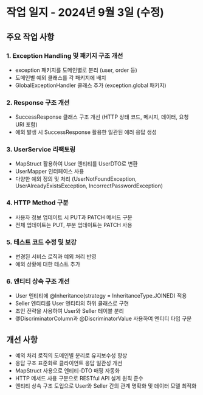 # 작업 일지 - 2024년 9월 3일 (수정)

## 주요 작업 사항

### 1. Exception Handling 및 패키지 구조 개선
- exception 패키지를 도메인별로 분리 (user, order 등)
- 도메인별 예외 클래스를 각 패키지에 배치
- GlobalExceptionHandler 클래스 추가 (exception.global 패키지)

### 2. Response 구조 개선
- SuccessResponse 클래스 구조 개선 (HTTP 상태 코드, 메시지, 데이터, 요청 URI 포함)
- 예외 발생 시 SuccessResponse 활용한 일관된 에러 응답 생성

### 3. UserService 리팩토링
- MapStruct 활용하여 User 엔티티를 UserDTO로 변환
- UserMapper 인터페이스 사용
- 다양한 예외 정의 및 처리 (UserNotFoundException, UserAlreadyExistsException, IncorrectPasswordException)

### 4. HTTP Method 구분
- 사용자 정보 업데이트 시 PUT과 PATCH 메서드 구분
- 전체 업데이트는 PUT, 부분 업데이트는 PATCH 사용

### 5. 테스트 코드 수정 및 보강
- 변경된 서비스 로직과 예외 처리 반영
- 예외 상황에 대한 테스트 추가

### 6. 엔티티 상속 구조 개선
- User 엔티티에 @Inheritance(strategy = InheritanceType.JOINED) 적용
- Seller 엔티티를 User 엔티티의 하위 클래스로 구현
- 조인 전략을 사용하여 User와 Seller 테이블 분리
- @DiscriminatorColumn과 @DiscriminatorValue 사용하여 엔티티 타입 구분

## 개선 사항
- 예외 처리 로직의 도메인별 분리로 유지보수성 향상
- 응답 구조 표준화로 클라이언트 응답 일관성 개선
- MapStruct 사용으로 엔티티-DTO 매핑 자동화
- HTTP 메서드 사용 구분으로 RESTful API 설계 원칙 준수
- 엔티티 상속 구조 도입으로 User와 Seller 간의 관계 명확화 및 데이터 모델 최적화

